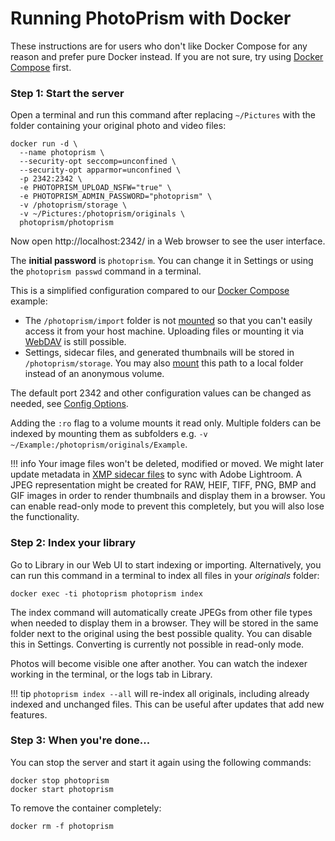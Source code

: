 # Running PhotoPrism with Docker

These instructions are for users who don't like Docker Compose for any reason and prefer pure Docker instead. If you are not
sure, try using [Docker Compose](docker-compose.md) first.

### Step 1: Start the server ###

Open a terminal and run this command after replacing `~/Pictures` with
the folder containing your original photo and video files:

```
docker run -d \
  --name photoprism \
  --security-opt seccomp=unconfined \
  --security-opt apparmor=unconfined \
  -p 2342:2342 \
  -e PHOTOPRISM_UPLOAD_NSFW="true" \
  -e PHOTOPRISM_ADMIN_PASSWORD="photoprism" \
  -v /photoprism/storage \
  -v ~/Pictures:/photoprism/originals \
  photoprism/photoprism
```

Now open http://localhost:2342/ in a Web browser to see the user interface.

The **initial password** is `photoprism`. You can change it in Settings or using 
the `photoprism passwd` command in a terminal.

This is a simplified configuration compared to our [Docker Compose](docker-compose.md) example:

* The `/photoprism/import` folder is not [mounted](https://docs.docker.com/storage/bind-mounts/) 
  so that you can't easily access it from your host machine. 
  Uploading files or mounting it via [WebDAV](../user-guide/backup/webdav.md) 
  is still possible.
* Settings, sidecar files, and generated thumbnails will be stored 
  in `/photoprism/storage`. 
  You may also [mount](https://docs.docker.com/storage/bind-mounts/)
  this path to a local folder instead of an anonymous volume.

The default port 2342 and other configuration values can be changed as needed,
see [Config Options](config-options.md). 

Adding the `:ro` flag to a volume mounts it read only. Multiple folders can be
indexed by mounting them as subfolders e.g. 
`-v ~/Example:/photoprism/originals/Example`.

!!! info
    Your image files won't be deleted, modified or moved. We might later update metadata in 
    [XMP sidecar files](https://www.adobe.com/products/xmp.html) to
    sync with Adobe Lightroom.
    A JPEG representation might be created for RAW, HEIF, TIFF, PNG, BMP and GIF images in order to render 
    thumbnails and display them in a browser. You can enable read-only mode to prevent this completely, but you will also lose the functionality.

### Step 2: Index your library ###

Go to Library in our Web UI to start indexing or importing.
Alternatively, you can run this command in a terminal to index all files in your *originals* folder:

```
docker exec -ti photoprism photoprism index
```

The index command will automatically create JPEGs from other file types when needed to display them in a browser.
They will be stored in the same folder next to the original using the best possible quality.
You can disable this in Settings. Converting is currently not possible in read-only mode.

Photos will become visible one after another. You can watch the indexer working in the terminal, or the logs tab in Library.

!!! tip
    `photoprism index --all` will re-index all originals, including already indexed and unchanged files. This can be
    useful after updates that add new features.

### Step 3: When you're done... ###

You can stop the server and start it again using the following commands:

```
docker stop photoprism
docker start photoprism
```

To remove the container completely:

```
docker rm -f photoprism
```
